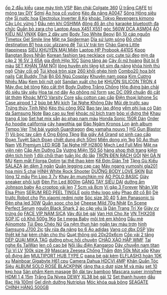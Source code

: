 [ ốp 2 đầu kiểu](https://cuahang4.github.io/p0/118/861/charm-bac-op-2-dau-kieu-ngan-charm-bac-925-ma-cb011-mua-hang-online/) [ case máy tính VSP](https://cuahang4.github.io/p0/128/104/vo-case-may-tinh-vsp-v3-609-mua-hang-online/) [Bàn chải Colgate 360](https://cuahang5.github.io/p0/157/367/ban-chai-colgate-360-mua-hang-online/) [Ủ trắng CAFE](https://cuahang4.github.io/p0/110/925/u-trang-cafe-mua-hang-online/) [ trí móng tay DIY](https://cuahang4.github.io/p0/110/463/bot-trang-tri-mong-tay-diy-10-mau-tuy-chon-mua-hang-online/) [Sơmi](https://cuahang4.github.io/p0/147/764/somi-mua-hang-online/) [ Áo hoa cổ vuông](https://cuahang4.github.io/p0/149/772/ao-hoa-co-vuong-phong-cach-ngot-ngao-goi-cam-cho-nu-mua-hang-online/) [ Kéo đa năng A0047](https://cuahang4.github.io/p0/116/221/keo-da-nang-a0047-c-mart-mua-hang-online/) [ Sông Hồng siêu nhẹ](https://cuahang4.github.io/p0/136/168/nhap-toy30k-giam-chan-song-hong-sieu-nhe-hang-cao-cap-mua-hang-online/) [Sỉ nước hoa](https://cuahang4.github.io/p0/131/667/si-nuoc-hoa-mua-hang-online/) [ Electrolux Inverter 8 Kg](https://cuahang5.github.io/p0/155/876/chinh-hang-may-giat-electrolux-inverter-8-kg-ewf8025dgwa-mua-hang-online/) [ khoác Tokyo Revengers kimono](https://cuahang4.github.io/p0/114/342/ao-tokyo-revengers-ao-khoac-tokyo-revengers-kimono-phong-cach-nhat-ban-cao-cap-mua-hang-online/) [ Cây Lộc vừng 1](https://cuahang4.github.io/p0/116/0/cay-loc-vung-1-cot-mua-hang-online/) [ Đầu nén khí OSHIMA](https://cuahang4.github.io/p0/100/755/dau-nen-khi-oshima-51x1-mua-hang-online/) [ đông đồ ăn cho](https://cuahang4.github.io/p0/136/693/bo-khay-hop-tru-dong-do-an-cho-be-tach-le-mua-hang-online/) [ karaoke bluetooth đa chức](https://cuahang5.github.io/p0/153/942/mach-loa-karaoke-bluetooth-da-chuc-nang-mua-hang-online/) [ Quần bò zara cho](https://cuahang4.github.io/p0/108/78/quan-bo-zara-cho-be-mua-hang-online/) [ Laptop Asus X451 X551](https://cuahang4.github.io/p0/126/155/pin-laptop-asus-x451-x551-x451c-x451ca-x551c-x551ca-mua-hang-online/) [ góc 560W DCA ASM04](https://cuahang4.github.io/p0/129/855/may-mai-goc-560w-dca-asm04-100a-mua-hang-online/) [ÁO KIỂU NỮ VNXK](https://cuahang4.github.io/p0/123/440/ao-kieu-nu-vnxk-mua-hang-online/) [ Đầm 2 dây umi](https://cuahang4.github.io/p0/126/1/dam-2-day-umi-ho-lung-co-mut-nguc-day-cheo-lung-sexy-mua-hang-online/) [ Body Too White Beovi](https://cuahang4.github.io/p0/131/702/body-too-white-beovi-220g-mua-hang-online/) [ Bộ 10 cáp nguồn](https://cuahang5.github.io/p0/153/437/bo-10-cap-nguon-sw-pc-nut-nguon-an-atx-bat-tat-cho-may-tinh-dai-50cm-mua-hang-online/) [ Timetox Gel Smile line](https://cuahang4.github.io/p0/117/747/ma-cosdep-8-dh250kmat-na-chong-nhan-cho-vung-khoe-moi-mediheal-egt-timetox-gel-smile-line-patch-25ml-k34-mua-hang-online/) [Mặt nạ Spiderman](https://cuahang4.github.io/p0/109/738/mat-na-spiderman-mua-hang-online/) [Dĩa sứ lượn sóng](https://cuahang4.github.io/p0/144/755/dia-su-luon-song-mua-hang-online/) [ Đồ chơi destination B1](https://cuahang4.github.io/p0/117/699/do-choi-destination-b1-b2-mua-hang-online/) [ hoa cúc ulzzang đế](https://cuahang4.github.io/p0/126/870/dep-hoa-cuc-ulzzang-de-mem-cho-mua-he-nang-dong-mua-hang-online/) [ Túi LV trái tim](https://cuahang4.github.io/p0/137/153/tui-lv-trai-tim-super-mua-hang-online/) [ Chảo Gang Little Happiness](https://cuahang4.github.io/p0/119/994/order-chao-gang-little-happiness-trang-men-mua-hang-online/) [ SIÊU KHUYẾN MẠI Miến](https://cuahang4.github.io/p0/103/205/sieu-khuyen-mai-mien-phu-huong-suon-heo-thung-24goi-hang-chinh-hang-mua-hang-online/) [ Laptop HP Probook 4410S](https://cuahang4.github.io/p0/113/233/sac-laptop-hp-probook-4410s-4411s-4413s-mua-hang-online/) [ Kpop Bangtan Boys Nhẫn](https://cuahang4.github.io/p0/120/444/set-5-nhan-bts-v-kpop-bangtan-boys-nhan-kpop-bangtan-boys-titan-mua-hang-online/) [Korean fashion tag necklace](https://cuahang4.github.io/p0/104/509/korean-fashion-tag-necklace-mua-hang-online/) [ cực cute túi đeo](https://cuahang4.github.io/p0/141/149/tui-xach-nu-mini-dang-hop-tang-kem-moc-khoa-cuc-bong-cuc-cute-tui-deo-nu-phong-cach-han-quoc-qh003-mua-hang-online/) [ mịn da cặp 2](https://cuahang4.github.io/p0/105/845/serum-bergamo-snow-white-vita-white-lam-trang-min-da-cap-2-ong-le-13ml-han-quoc-mua-hang-online/) [ 16 5V 3 65A](https://cuahang4.github.io/p0/101/630/sac-cho-macbook-165v-365a-magsafe1-mua-hang-online/) [ gia đình Hộp 10C](https://cuahang4.github.io/p0/107/557/bao-cao-su-huong-dau-rocmen-family-nhieu-gel-danh-cho-gia-dinh-hop-10c-gof-mua-hang-online/) [Súng tăng áp](https://cuahang4.github.io/p0/149/985/sung-tang-ap-mua-hang-online/) [ Cây ổi nữ hoàng](https://cuahang4.github.io/p0/144/903/cay-oi-nu-hoang-30k-mua-hang-online/) [Bút bi 6 màu](https://cuahang4.github.io/p0/127/408/but-bi-6-mau-mua-hang-online/) [ SET KHĂN TẮM NỘI](https://cuahang4.github.io/p0/139/121/set-khan-tam-noi-dia-mua-hang-online/) [ lông huyền phi tặng](https://cuahang4.github.io/p0/142/178/kem-tay-long-huyen-phi-tang-kem-serum-triet-long-vinh-vien-mua-hang-online/) [ kít sim đa năng](https://cuahang4.github.io/p0/110/361/khay-kit-sim-da-nang-1-mua-hang-online/) [ khóa hình thú ngộ](https://cuahang5.github.io/p0/153/860/boc-chia-khoa-hinh-thu-ngo-nghinh-mua-hang-online/) [Chày cối gỗ](https://cuahang5.github.io/p0/151/734/chay-coi-go-mua-hang-online/) [ Túi khoá tròn size](https://cuahang4.github.io/p0/149/674/tui-khoa-tron-size-20-mua-hang-online/) [ 260 khối ghép hình](https://cuahang4.github.io/p0/123/385/bo-260-khoi-ghep-hinh-cho-be-thoa-suc-vui-choi-sang-tao-mua-hang-online/) [ Combo20 hoa bột nails](https://cuahang4.github.io/p0/120/77/combo20-hoa-bot-nails-hoa-ve-noi-mua-hang-online/) [Cát Buddy Thái](https://cuahang4.github.io/p0/134/960/cat-buddy-thai-mua-hang-online/) [ Bộ Đồ Ngủ Cosplay](https://cuahang4.github.io/p0/123/590/bo-do-ngu-cosplay-pikachu-mua-hang-online/) [Khuyên nam oppa](https://cuahang4.github.io/p0/110/636/khuyen-nam-oppa-mua-hang-online/) [ Kim Cương Nhiều Màu](https://cuahang5.github.io/p0/162/706/bang-do-cai-toc-dinh-da-kim-cuong-nhieu-mau-sac-phong-cach-han-quoc-cho-nu-mua-hang-online/) [ Kem bôi nứt gót](https://cuahang4.github.io/p0/128/970/kem-boi-nut-got-chan-mua-hang-online/) [Sandan xuất cho bé](https://cuahang4.github.io/p0/143/523/sandan-xuat-cho-be-mua-hang-online/) [ KHUÔN SILICON TRÒN 4](https://cuahang4.github.io/p0/131/294/khuon-silicon-tron-4-hoa-mua-hang-online/) [ Máy đục bê tông](https://cuahang4.github.io/p0/117/297/may-duc-be-tong-cong-trinh-1800w-xcort-mua-hang-online/) [Kéo cắt thịt](https://cuahang4.github.io/p0/142/962/keo-cat-thit-mua-hang-online/) [ Body Dưỡng Trắng Chống](https://cuahang4.github.io/p0/111/976/kem-body-duong-trang-chong-nang-trung-vang-spf-50-mua-hang-online/) [ Hộp đựng bàn chải](https://cuahang4.github.io/p0/130/490/hop-dung-ban-chai-gau-rilakuma-clovershop68-mua-hang-online/) [ đỏ siêu tây siêu](https://cuahang4.github.io/p0/130/939/son-kem-bbia-mau-38-nau-do-sieu-tay-sieu-dep-mua-hang-online/) [Hoa tai nơ dây](https://cuahang4.github.io/p0/104/306/hoa-tai-no-day-mua-hang-online/) [ Áo phông nữ form](https://cuahang4.github.io/p0/107/372/ao-phong-nu-form-rong-mua-hang-online/) [ sạc DC 099 chuẩn](https://cuahang4.github.io/p0/128/568/jack-sac-dc-099-chuan-55mm-x-21mm-jack-dc-co-cao-su-chong-nuoc-mua-hang-online/) [ đỏ cắt lát thơm](https://cuahang4.github.io/p0/112/735/tao-do-cat-lat-thom-ngon-goi-300-500g-mua-hang-online/) [ Khoác MYO Varsity Core](https://cuahang4.github.io/p0/100/601/ao-khoac-myo-varsity-core-black-mua-hang-online/) [ sấu cotton cao cấp](https://cuahang5.github.io/p0/154/860/ao-thun-nam-polo-thiet-ke-vai-ca-sau-cotton-cao-cap-ngan-tay-mua-hang-online/) [ Điện thoại Iphone 5c](https://cuahang4.github.io/p0/142/476/dien-thoai-iphone-5c-quoc-te-32gb-mua-hang-online/) [ Case airpod 1 2](https://cuahang4.github.io/p0/101/602/case-airpod-12-lufi-mua-hang-online/) [ búp bê Mỹ kích](https://cuahang4.github.io/p0/128/401/finevips-quan-ao-bup-be-my-kich-thuoc-18-inch-mua-hang-online/) [ Tai Nghe Không Dây](https://cuahang4.github.io/p0/127/415/tai-nghe-khong-day-nhet-tai-a2-full-chuc-nang-mua-hang-online/) [ Mũi dè trước sau](https://cuahang5.github.io/p0/160/673/mui-de-truoc-sau-vario-2019-mua-hang-online/) [ Trứng thủy Tinh Nhỏ](https://cuahang4.github.io/p0/103/920/trung-thuy-tinh-nho-60ml-mua-hang-online/) [Kéo thủ công 902](https://cuahang5.github.io/p0/152/723/keo-thu-cong-902-mua-hang-online/) [Bao tay lao động](https://cuahang4.github.io/p0/132/989/bao-tay-lao-dong-mua-hang-online/) [ yếm phi lụa có](https://cuahang4.github.io/p0/116/10/ao-yem-phi-lua-co-anh-that-mua-hang-online/) [ Dán da Samsung Note](https://cuahang5.github.io/p0/154/109/dan-da-samsung-note-5-note-fe-mua-hang-online/) [ Bao cao su feel](https://cuahang4.github.io/p0/149/296/bao-cao-su-feel-4-in-1-mua-hang-online/) [ khoác nữ bich tram](https://cuahang5.github.io/p0/157/292/ao-khoac-nu-bich-tram-nguyen-thi-mua-hang-online/) [ bóp ví đựng thẻ](https://cuahang4.github.io/p0/100/495/bop-vi-dung-the-atm-mua-hang-online/) [ Khau trang 4 lop](https://cuahang4.github.io/p0/144/896/khau-trang-4-lop-kenko-mua-hang-online/) [Set hat mix sẵn](https://cuahang4.github.io/p0/121/384/set-hat-mix-san-mua-hang-online/) [ áo phao nam màu](https://cuahang4.github.io/p0/138/31/ao-phao-nam-mau-den-mua-hang-online/) [ Honda Sonic 150R Dán](https://cuahang4.github.io/p0/145/34/tem-roi-honda-sonic-150r-dan-xe-vang-tem-chuan-bai-mua-hang-online/) [Order Áo hoodie california](https://cuahang4.github.io/p0/119/873/order-ao-hoodie-california-mua-hang-online/) [cây hawothia gai](https://cuahang4.github.io/p0/117/334/cay-hawothia-gai-mua-hang-online/) [ Đào Ngâm Kronos Lon](https://cuahang4.github.io/p0/140/666/dao-ngam-kronos-lon-820g-mua-hang-online/) [ ảnh album Tempo Ver](https://cuahang4.github.io/p0/149/836/poster-anh-album-tempo-ver-vivaceobsession-mua-hang-online/) [ Thẻ bài yugioh Guardragon](https://cuahang4.github.io/p0/102/352/the-bai-yugioh-guardragon-promineses-mua-hang-online/) [ đạp yamaha nouvo 1](https://cuahang4.github.io/p0/141/151/gio-dap-yamaha-nouvo-123-mio-mua-hang-online/) [ HG Gun Blastor 11](https://cuahang4.github.io/p0/116/134/mo-hinh-gundam-hg-gun-blastor-11-bandai-mua-hang-online/) [ Vỏ bọc tay cầm](https://cuahang4.github.io/p0/130/494/vo-boc-tay-cam-nap-noi-thay-the-cho-nha-bep-mua-hang-online/) [ 4 Ống Đồng Tặng](https://cuahang5.github.io/p0/156/322/tan-nhiet-khi-tan-nhiet-cpu-jonsbo-cr-1000-plus-2-fan-4-ong-dong-tang-kem-keo-tan-nhiet-mua-hang-online/) [ Bìa giấy A4 Grand](https://cuahang5.github.io/p0/152/998/bia-giay-a4-grand-bia-thai-a4-mua-hang-online/) [ sơ sinh cao cấp](https://cuahang4.github.io/p0/140/775/chan-u-long-tuyet-cho-be-so-sinh-cao-cap-xuat-nhat-kich-thuoc-90cm-x-90cm-c5-mua-hang-online/) [ Đoạn Tuyệt Sách Đoạn](https://cuahang5.github.io/p0/155/469/sach-doan-tuyetsach-doan-tuyet-mua-hang-online/) [ chiết dung dịch 50ml](https://cuahang4.github.io/p0/115/82/lo-chiet-dung-dich-50ml-100ml-mua-hang-online/) [Miến dong xịn 1kg](https://cuahang5.github.io/p0/161/491/mien-dong-xin-1kg-mua-hang-online/) [ 50 Áo thun Nam](https://cuahang4.github.io/p0/142/730/sale-50-ao-thun-nam-aristino-sale-soc-mua-hang-online/) [ V6 Premium LED RGB](https://cuahang5.github.io/p0/161/818/chuot-gaming-free-wolf-v6-premium-led-rgb-nhieu-che-do-led-khac-nhau-choi-moi-tua-game-tren-may-tinh-pc-laptop-mua-hang-online/) [ Tai Nghe HP H2800](https://cuahang4.github.io/p0/108/735/freeship-hang-chinh-hang-tai-nghe-hp-h2800-tai-nghe-gaming-hp-h2800-mua-hang-online/) [ Mạch Led Full Mini](https://cuahang4.github.io/p0/102/355/mach-led-full-mini-v2018-mua-hang-online/) [ Mặt nạ viên nén](https://cuahang4.github.io/p0/121/691/mat-na-vien-nen-soonacos-mua-hang-online/) [ Cấp Ẩm Dưỡng Da](https://cuahang4.github.io/p0/140/845/mat-na-sieu-duong-am-hang-images-danh-cho-da-kho-cap-am-duong-da-min-mang-mua-hang-online/) [ Vương Miện 150 Số](https://cuahang4.github.io/p0/128/876/vuong-mien-150-so-14-mua-hang-online/) [ hàng shop thời trang](https://cuahang4.github.io/p0/118/655/mockep-treo-quan-ao-bang-go-nau-dau-kep-inox-sang-bong-dau-moc-xoay-360-dung-cho-cua-hang-shop-thoi-trang-va-gia-din-mua-hang-online/) [ kiệm diện tích hình](https://cuahang4.github.io/p0/149/745/ke-de-giay-dep-doi-tiet-kiem-dien-tich-hinh-chiec-ghe-kgd02-mua-hang-online/) [ 1 đôi chổi than](https://cuahang4.github.io/p0/133/135/1-doi-choi-than-cb21a-mua-hang-online/) [ tuần lộc đỏ lấp](https://cuahang4.github.io/p0/135/562/bom-tuan-loc-noel-sung-tuan-loc-do-lap-lanh-trung-thu-noel-halloween-mua-hang-online/) [ TRƠN ĐEN RÁCH GỐI](https://cuahang5.github.io/p0/156/491/quan-baggy-jean-tron-den-rach-goi-hinh-chup-that-mua-hang-online/) [ NH GĂ N MU](https://cuahang4.github.io/p0/134/965/kinh-gan-mu-bao-hiem-andes-ma-hang-202-mua-hang-online/) [ Kem mắt Filorga Optim](https://cuahang4.github.io/p0/127/160/kem-mat-filorga-optim-eyes-mua-hang-online/) [ tai thể thao kèm](https://cuahang5.github.io/p0/150/239/tai-nghe-nhet-tai-the-thao-kem-mic-mua-hang-online/) [ Kế Đơn Giản Trẻ](https://cuahang4.github.io/p0/118/433/ao-kieu-thiet-ke-don-gian-tre-trung-hop-thoi-trang-set-46-tui-nhua-15x23cm-dung-do-mua-sam-mua-hang-online/) [ Tặng Gù Kiểu SALAZA](https://cuahang4.github.io/p0/137/329/ma-11lssale-giam-100-don-50k-bao-tay-daytona-tang-gu-kieu-salaza-xanh-luc-bao-trang-lap-cho-moi-dong-xe-mua-hang-online/) [ ăn dặm 3 ngăn](https://cuahang4.github.io/p0/103/894/khay-an-dam-3-ngan-richell-mua-hang-online/) [ Quần legging cạp cao](https://cuahang5.github.io/p0/161/325/quan-legging-cap-cao-9-phan-mua-hang-online/) [ Máy ngang yumoshi gla201](https://cuahang4.github.io/p0/126/465/may-ngang-yumoshi-gla201-tay-trai-mua-hang-online/) [ hoa mini 5 chai](https://cuahang4.github.io/p0/141/334/set-nuoc-hoa-mini-5-chai-10ml-mua-hang-online/) [ HÌNH White Rock Shooter](https://cuahang4.github.io/p0/106/645/hang-co-san-mo-hinh-white-rock-shooter-black-rock-shooter-the-game-figma-sp-033-mua-hang-online/) [ DƯỠNG BODY LOVE SKIN](https://cuahang4.github.io/p0/143/355/kem-duong-body-love-skin-white-mua-hang-online/) [Bút lông 12 mầu](https://cuahang4.github.io/p0/118/797/but-long-12-mau-mua-hang-online/) [ Pin Lipo 3 7v](https://cuahang4.github.io/p0/114/429/pin-lipo-37v-12ah-mua-hang-online/) [Khay ăn munchkin mỹ](https://cuahang5.github.io/p0/150/768/khay-an-munchkin-my-mua-hang-online/) [ÁO POLO BASIC](https://cuahang5.github.io/p0/161/383/ao-polo-basic-mua-hang-online/) [ Giày sneaker phối lưới](https://cuahang4.github.io/p0/146/373/giay-sneaker-phoi-luoi-thoang-khi-thoi-trang-mua-thu-cho-be-trai-2021-mua-hang-online/) [ Đèn Pin Led 800lm](https://cuahang4.github.io/p0/140/439/den-pin-led-800lm-2-trong-1-mua-hang-online/) [GĂNG TAY SIÊU DAI](https://cuahang4.github.io/p0/131/195/gang-tay-sieu-dai-mua-hang-online/) [ dưỡng ẩm Johnson baby](https://cuahang4.github.io/p0/103/392/dau-massage-va-duong-am-johnson-baby-oil-200ml-mua-hang-online/) [ Áo croptop vải len](https://cuahang4.github.io/p0/106/192/ao-croptop-vai-len-tay-dai-co-tim-mua-hang-online/) [ 7 5cm và 8cm](https://cuahang4.github.io/p0/100/562/ron-cao-su-may-xay-sinh-to-ban-nho-duong-kinh-75cm-va-8cm-ban-tron-mua-hang-online/) [ Ví gập 3 Forever](https://cuahang4.github.io/p0/134/274/vi-gap-3-forever-young-mua-hang-online/) [ Nhân Vật Elsa Phim](https://cuahang4.github.io/p0/134/528/mo-hinh-nhan-vat-elsa-phim-frozen-cao-21cm-mua-hang-online/) [SERUM RED PEEL TINGLE](https://cuahang5.github.io/p0/155/758/serum-red-peel-tingle-mua-hang-online/) [ polo thêu logo siêu](https://cuahang4.github.io/p0/133/344/ao-polo-theu-logo-sieu-xinh-mua-hang-online/) [ Phao đỡ cổ Bộ](https://cuahang5.github.io/p0/158/172/bo-do-choi-mua-he-ho-nuoc-6-mon-kinh-boi-rua-boi-phao-do-co-bo-vit-mua-hang-online/) [ Dè trước Robot cho](https://cuahang5.github.io/p0/154/854/de-truoc-robot-cho-ex135-ex150-mua-hang-online/) [ Pin xiaomi redmi note](https://cuahang4.github.io/p0/108/923/pin-xiaomi-redmi-note-5a-chinh-hang-mua-hang-online/) [ Sóc size 30 40](https://cuahang4.github.io/p0/110/945/combo-long-full-phu-kien-cho-soc-size-30-40-30-mua-hang-online/) [ 5 âm Panasonic tủ](https://cuahang4.github.io/p0/143/769/combo-5-am-panasonic-tu-lanh-mua-hang-online/) [ Đèn pha led 30W](https://cuahang5.github.io/p0/153/423/den-pha-led-30w-cao-cap-ip66-mua-hang-online/) [Quần sooc cho bé](https://cuahang4.github.io/p0/111/908/quan-sooc-cho-be-mua-hang-online/) [ Cheese Mild 70g Nhật](https://cuahang4.github.io/p0/141/173/pho-mai-rac-powdered-cheese-mild-70g-nhat-ban-mua-hang-online/) [ En Scene Perfect Serum](https://cuahang4.github.io/p0/143/7/dau-duong-toc-mise-en-scene-perfect-serum-original-80ml-mua-hang-online/) [ nguồn Black Shark 2](https://cuahang4.github.io/p0/125/332/ma-11elsale-hoan-7-xu-don-300k-main-nguon-black-shark-22pro-mua-hang-online/) [ áo cặp yêu là](https://cuahang4.github.io/p0/143/810/ao-cap-yeu-la-cuoi-mua-hang-online/) [ Dán Trang Trí Xe](https://cuahang4.github.io/p0/132/784/logo-dan-trang-tri-xe-hoi-mua-hang-online/) [ Giày cv trứng ốp](https://cuahang4.github.io/p0/112/391/order-giay-cv-trung-op-la-mua-hang-online/) [ FACE VIP NÁM SICA](https://cuahang4.github.io/p0/107/591/face-vip-nam-sica-white-mua-hang-online/) [Váy đũi bé gái](https://cuahang4.github.io/p0/144/377/vay-dui-be-gai-mua-hang-online/) [ Van Hơi Cho Xe](https://cuahang4.github.io/p0/137/191/bo-10-van-hoi-cho-xe-dap-mua-hang-online/) [ VN THX208 SOP IC](https://cuahang4.github.io/p0/114/620/vn-thx208-sop-ic-ac-dc-mua-hang-online/) [ cô Khô 500g 1Kg](https://cuahang4.github.io/p0/123/831/nam-dong-co-kho-500g-1kg-nam-huong-kho-thai-binh-duong-mua-hang-online/) [ Se t mega Baby](https://cuahang4.github.io/p0/104/471/set-mega-baby-girl-mua-hang-online/) [ môi trẻ em không](https://cuahang4.github.io/p0/134/676/im-pinky-son-moi-tre-em-khong-doc-hai-su-an-toan-mau-nhat-kids-lipstick-mua-hang-online/) [Dầu mè Ajinomoto](https://cuahang4.github.io/p0/137/68/dau-me-ajinomoto-mua-hang-online/) [ Túi Đeo Chéo Nữ](https://cuahang5.github.io/p0/159/287/order-tui-deo-cheo-nu-ulzzang-mua-hang-online/) [ Ga nệm thun hàn](https://cuahang5.github.io/p0/152/775/ga-nem-thun-han-quoc-mua-hang-online/) [ ngắn tay màu trơn](https://cuahang4.github.io/p0/135/629/ao-thun-nu-co-tron-ngan-tay-mau-tron-thoi-trang-mua-he-mua-hang-online/) [ hình Samsung J700 2ic](https://cuahang5.github.io/p0/158/16/man-hinh-samsung-j700-2ic-chuan-mua-hang-online/) [ tẩy rửa đa năng](https://cuahang4.github.io/p0/105/493/chat-tay-rua-da-nang-sumo-700g-mua-hang-online/) [ bo 6 Áo adidas](https://cuahang4.github.io/p0/103/882/com-bo-6-ao-adidas-cho-be-mua-hang-online/) [ Vang cơ dbx DSP](https://cuahang4.github.io/p0/121/530/vang-co-dbx-dsp-100-mua-hang-online/) [ Váy thiết kế hai](https://cuahang4.github.io/p0/123/538/vay-thiet-ke-hai-day-mua-hang-online/) [ kèm chăn cho thú](https://cuahang4.github.io/p0/142/240/order-dem-ngu-tron-kem-chan-cho-thu-cung-mua-hang-online/) [Quạt thông gió 20x20x6cm](https://cuahang4.github.io/p0/132/260/quat-thong-gio-20x20x6cm-mua-hang-online/) [Cốp vải 2 tầng](https://cuahang4.github.io/p0/101/45/cop-vai-2-tang-mua-hang-online/) [ DÉP QUAI MIKA TAG](https://cuahang4.github.io/p0/137/568/dep-quai-mika-tag-khoa-mua-hang-online/) [ dưỡng phục hồi chuyên](https://cuahang4.github.io/p0/127/133/kem-duong-phuc-hoi-chuyen-sau-meishoku-repair-balance-mild-cream-45g-mua-hang-online/) [ CHẢO XÀO HẤP WMF](https://cuahang4.github.io/p0/117/986/chao-xao-hap-wmf-wok-macao-mua-hang-online/) [Tai nghe 6s TaiWan](https://cuahang5.github.io/p0/156/89/tai-nghe-6s-taiwan-mua-hang-online/) [ len cổ cao bé](https://cuahang4.github.io/p0/112/378/ao-len-co-cao-be-gai-mua-hang-online/) [ Nồi lẩu điện Kangaroo](https://cuahang4.github.io/p0/138/654/noi-lau-dien-kangaroo-3l-mua-hang-online/) [ Dây chuyền nam titan](https://cuahang5.github.io/p0/156/129/day-chuyen-nam-titan-vong-co-nam-nu-ca-tinh-mua-hang-online/) [Túi Ví LV](https://cuahang5.github.io/p0/152/35/tui-vi-lv-mua-hang-online/) [100k size 39](https://cuahang4.github.io/p0/115/521/100k-size-39-mua-hang-online/) [ Mascara Zeesea Chống Thấm](https://cuahang4.github.io/p0/145/92/mascara-zeesea-chong-tham-nuoc-lau-troi-chuot-dai-mi-4g-mua-hang-online/) [ đơn 50k Mút xốp](https://cuahang4.github.io/p0/118/237/ma-11fashionsale1-giam-10k-don-50k-mut-xop-don-nguc-hinh-tam-giac-2-mieng-pyenstore-pk016-mua-hang-online/) [ Khay gỗ đựng ấm](https://cuahang4.github.io/p0/144/992/khay-go-dung-am-chen-mua-hang-online/) [ MULTIPORT HUB TYPE C](https://cuahang5.github.io/p0/156/265/multiport-hub-type-c-3-usb-30-hdmi-ssk-shuc545-mua-hang-online/) [ papa bé gái kèm](https://cuahang4.github.io/p0/108/726/body-i-love-papa-be-gai-kem-tuban-mua-hang-online/) [ ELFLASH3 hoàn 10K xu](https://cuahang4.github.io/p0/105/647/ma-elflash3-hoan-10k-xu-don-20k-suot-nhom-may-may-gia-dinh-day-8mm-5pcs10pcs-mua-hang-online/) [ Mainboar Gigabyte H61 cpu](https://cuahang4.github.io/p0/111/609/combo-mainboar-gigabyte-h61-cpu-g2030-mua-hang-online/) [ Camera Dahua HDCVI 4MP](https://cuahang4.github.io/p0/148/415/camera-dahua-hdcvi-4mp-dahua-hac-hfw1400dp-mua-hang-online/) [ Khăn Quấn Tóc Siêu](https://cuahang5.github.io/p0/159/280/khan-quan-toc-sieu-hot-mua-hang-online/) [ ALBUM SOLO ROSÉ BLACKPINK](https://cuahang4.github.io/p0/120/160/co-san-album-anh-single-album-solo-rose-blackpink-r-album-r-rose-mua-hang-online/) [ răng tha o dươ](https://cuahang4.github.io/p0/105/615/bot-trang-rang-thao-duoc-mua-hang-online/) [ size M và màu](https://cuahang4.github.io/p0/148/217/tee-tsun-hong-xanh-size-s-san-tim-size-m-va-mau-bac-do-size-m-con-full-boc-local-brand-tsun-mua-hang-online/) [ set 10 kẹp hoa](https://cuahang4.github.io/p0/149/870/set-10-kep-hoa-qua-mua-hang-online/) [ Sản phẩm Kem masage](https://cuahang4.github.io/p0/141/39/san-pham-kem-masage-colagen-1kgspa-mua-hang-online/) [ Bộ dài tay bamboo](https://cuahang4.github.io/p0/124/460/bo-dai-tay-bamboo-ualarogo-mua-hang-online/) [Mascara super innisfree](https://cuahang5.github.io/p0/153/490/mascara-super-innisfree-mua-hang-online/) [ HDMI 1 4 15m](https://cuahang4.github.io/p0/149/601/cap-hdmi-14-15m-284-mua-hang-online/) [ Trắng Da Nivea DEWY](https://cuahang4.github.io/p0/140/275/sua-duong-the-trang-da-nivea-dewy-sakura-350ml-mua-hang-online/) [ XL38 bé gái 12](https://cuahang4.github.io/p0/126/187/ta-bim-quan-moony-xl38-be-gai-12-22kg-mua-hang-online/) [Set thanh huyen](https://cuahang5.github.io/p0/161/585/set-thanh-huyen-mua-hang-online/) [ dầu Bạc Hà 100ml](https://cuahang4.github.io/p0/123/428/tinh-dau-bac-ha-100ml-nguyen-chat-nhap-khau-an-do-100-mua-hang-online/) [Gel dinh dưỡng Nutriplus](https://cuahang4.github.io/p0/137/311/gel-dinh-duong-nutriplus-mua-hang-online/) [ Móc khóa quả bông](https://cuahang4.github.io/p0/149/262/moc-khoa-qua-bong-xinh-xan-mua-hang-online/) [ SEAGATE CHÍNH HÃNG 500GB](https://cuahang4.github.io/p0/125/762/o-ssd-seagate-chinh-hang-500gb-den-1tb-gia-re-nhat-shopee-mua-hang-online/) 